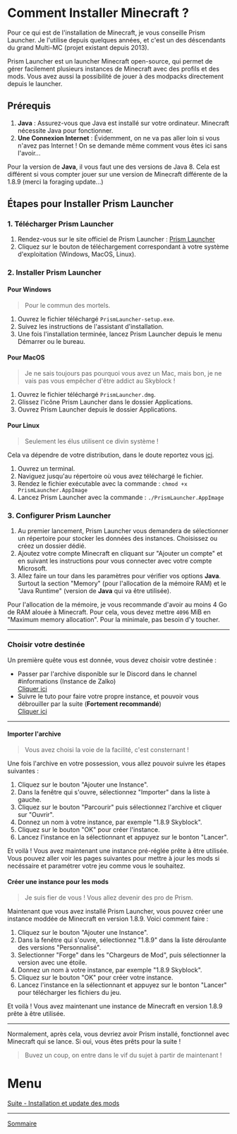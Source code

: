 # Comment Installer Minecraft ?

Pour ce qui est de l'installation de Minecraft, je vous conseille Prism Launcher. Je l'utilise depuis quelques années, et c'est un des déscendants du grand Multi-MC (projet existant depuis 2013).

Prism Launcher est un launcher Minecraft open-source, qui permet de gérer facilement plusieurs instances de Minecraft avec des profils et des mods. Vous avez aussi la possibilité de jouer à des modpacks directement depuis le launcher.

## Prérequis

1. **Java** : Assurez-vous que Java est installé sur votre ordinateur. Minecraft nécessite Java pour fonctionner.
2. **Une Connexion Internet** : Évidemment, on ne va pas aller loin si vous n'avez pas Internet ! On se demande même comment vous êtes ici sans l'avoir...

Pour la version de **Java**, il vous faut une des versions de Java 8. Cela est différent si vous compter jouer sur une version de Minecraft différente de la 1.8.9 (merci la foraging update...)

## Étapes pour Installer Prism Launcher

### 1. Télécharger Prism Launcher

1. Rendez-vous sur le site officiel de Prism Launcher : [Prism Launcher](https://prismlauncher.org/download/)
2. Cliquez sur le bouton de téléchargement correspondant à votre système d'exploitation (Windows, MacOS, Linux).

### 2. Installer Prism Launcher

#### Pour Windows

> Pour le commun des mortels.

1. Ouvrez le fichier téléchargé `PrismLauncher-setup.exe`.
2. Suivez les instructions de l'assistant d'installation.
3. Une fois l'installation terminée, lancez Prism Launcher depuis le menu Démarrer ou le bureau.

#### Pour MacOS

> Je ne sais toujours pas pourquoi vous avez un Mac, mais bon, je ne vais pas vous empêcher d'être addict au Skyblock !

1. Ouvrez le fichier téléchargé `PrismLauncher.dmg`.
2. Glissez l'icône Prism Launcher dans le dossier Applications.
3. Ouvrez Prism Launcher depuis le dossier Applications.

#### Pour Linux

> Seulement les élus utilisent ce divin système !

Cela va dépendre de votre distribution, dans le doute reportez vous [ici](https://prismlauncher.org/download/linux/).

1. Ouvrez un terminal.
2. Naviguez jusqu'au répertoire où vous avez téléchargé le fichier.
3. Rendez le fichier exécutable avec la commande : `chmod +x PrismLauncher.AppImage`
4. Lancez Prism Launcher avec la commande : `./PrismLauncher.AppImage`

### 3. Configurer Prism Launcher

1. Au premier lancement, Prism Launcher vous demandera de sélectionner un répertoire pour stocker les données des instances. Choisissez ou créez un dossier dédié.
2. Ajoutez votre compte Minecraft en cliquant sur "Ajouter un compte" et en suivant les instructions pour vous connecter avec votre compte Microsoft.
3. Allez faire un tour dans les paramètres pour vérifier vos options **Java**. Surtout la section "Memory" (pour l'allocation de la mémoire RAM) et le "Java Runtime" (version de **Java** qui va être utilisée).

Pour l'allocation de la mémoire, je vous recommande d'avoir au moins 4 Go de RAM alouée à Minecraft. Pour cela, vous devez mettre `4096` MiB en "Maximum memory allocation". Pour la minimale, pas besoin d'y toucher.

---
### Choisir votre destinée

Un première quête vous est donnée, vous devez choisir votre destinée :
- Passer par l'archive disponible sur le Discord dans le channel #informations (Instance de Zalko)  
[Cliquer ici](#importer-larchive)
- Suivre le tuto pour faire votre propre instance, et pouvoir vous débrouiller par la suite (**Fortement recommandé**)  
[Cliquer ici](#créer-une-instance-pour-les-mods)

---

#### Importer l'archive

> Vous avez choisi la voie de la facilité, c'est consternant !

Une fois l'archive en votre possession, vous allez pouvoir suivre les étapes suivantes :

1. Cliquez sur le bouton "Ajouter une Instance".
2. Dans la fenêtre qui s'ouvre, sélectionnez "Importer" dans la liste à gauche.
3. Cliquez sur le bouton "Parcourir" puis sélectionnez l'archive et cliquer sur "Ouvrir".
4. Donnez un nom à votre instance, par exemple "1.8.9 Skyblock".
5. Cliquez sur le bouton "OK" pour créer l'instance.
6. Lancez l'instance en la sélectionnant et appuyez sur le bonton "Lancer".

Et voilà ! Vous avez maintenant une instance pré-réglée prête à être utilisée. Vous pouvez aller voir les pages suivantes pour mettre à jour les mods si necéssaire et paramétrer votre jeu comme vous le souhaitez.

#### Créer une instance pour les mods

> Je suis fier de vous ! Vous allez devenir des pro de Prism.

Maintenant que vous avez installé Prism Launcher, vous pouvez créer une instance moddée de Minecraft en version 1.8.9. Voici comment faire :

1. Cliquez sur le bouton "Ajouter une Instance".
2. Dans la fenêtre qui s'ouvre, sélectionnez "1.8.9" dans la liste déroulante des versions "Personnalisé".
3. Selectionner "Forge" dans les "Chargeurs de Mod", puis sélectionner la version avec une étoile.
4. Donnez un nom à votre instance, par exemple "1.8.9 Skyblock".
5. Cliquez sur le bouton "OK" pour créer votre instance.
6. Lancez l'instance en la sélectionnant et appuyez sur le bonton "Lancer" pour télécharger les fichiers du jeu.

Et voilà ! Vous avez maintenant une instance de Minecraft en version 1.8.9 prête à être utilisée.

---

Normalement, après cela, vous devriez avoir Prism installé, fonctionnel avec Minecraft qui se lance. Si oui, vous êtes prêts pour la suite !

> Buvez un coup, on entre dans le vif du sujet à partir de maintenant !

# Menu

[Suite - Installation et update des mods](./Mods.md)

---
[Sommaire](./README.md)
